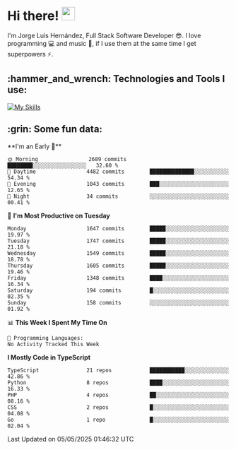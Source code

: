 <h1 align="left">
 <abc>
  <br>Hi there! <img src="https://user-images.githubusercontent.com/42378118/110234147-e3259600-7f4e-11eb-95be-0c4047144dea.gif" width="30"><br>
 </abc>
</h1>

I'm Jorge Luis Hernández, Full Stack Software Developer :sunglasses:. I love programming :computer: and music :musical_score:, if I use them at the same time I get superpowers :zap:. 


<h2 align="left">:hammer_and_wrench: Technologies and Tools I use:</h2>

[![My Skills](https://skillicons.dev/icons?i=js,ts,html,css,py,vue,react,next,nest,postgres,mysql)](https://skillicons.dev)

<h2 align="left">:grin: Some fun data:</h2>
<!--START_SECTION:waka-->
**I'm an Early 🐤** 

```text
🌞 Morning                2689 commits        ████████░░░░░░░░░░░░░░░░░   32.60 % 
🌆 Daytime                4482 commits        ██████████████░░░░░░░░░░░   54.34 % 
🌃 Evening                1043 commits        ███░░░░░░░░░░░░░░░░░░░░░░   12.65 % 
🌙 Night                  34 commits          ░░░░░░░░░░░░░░░░░░░░░░░░░   00.41 % 
```
📅 **I'm Most Productive on Tuesday** 

```text
Monday                   1647 commits        █████░░░░░░░░░░░░░░░░░░░░   19.97 % 
Tuesday                  1747 commits        █████░░░░░░░░░░░░░░░░░░░░   21.18 % 
Wednesday                1549 commits        █████░░░░░░░░░░░░░░░░░░░░   18.78 % 
Thursday                 1605 commits        █████░░░░░░░░░░░░░░░░░░░░   19.46 % 
Friday                   1348 commits        ████░░░░░░░░░░░░░░░░░░░░░   16.34 % 
Saturday                 194 commits         █░░░░░░░░░░░░░░░░░░░░░░░░   02.35 % 
Sunday                   158 commits         ░░░░░░░░░░░░░░░░░░░░░░░░░   01.92 % 
```


📊 **This Week I Spent My Time On** 

```text
💬 Programming Languages: 
No Activity Tracked This Week
```

**I Mostly Code in TypeScript** 

```text
TypeScript               21 repos            ███████████░░░░░░░░░░░░░░   42.86 % 
Python                   8 repos             ████░░░░░░░░░░░░░░░░░░░░░   16.33 % 
PHP                      4 repos             ██░░░░░░░░░░░░░░░░░░░░░░░   08.16 % 
CSS                      2 repos             █░░░░░░░░░░░░░░░░░░░░░░░░   04.08 % 
Go                       1 repo              █░░░░░░░░░░░░░░░░░░░░░░░░   02.04 % 
```




 Last Updated on 05/05/2025 01:46:32 UTC
<!--END_SECTION:waka-->
